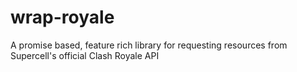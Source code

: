 # wrap-royale
A promise based, feature rich library for requesting resources from Supercell's official Clash Royale API
